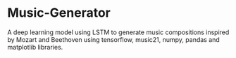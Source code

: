 # Music-Generator
A deep learning model using LSTM to generate music compositions inspired by Mozart and Beethoven using tensorflow, music21, numpy, pandas and matplotlib libraries.
